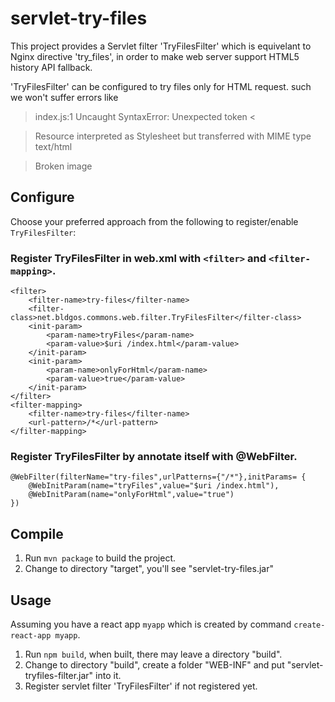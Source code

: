 # servlet-try-files
This project provides a Servlet filter 'TryFilesFilter' which is equivelant to Nginx directive 'try_files', in order to make web server support HTML5 history API fallback.

'TryFilesFilter' can be configured to try files only for HTML request. such we won't suffer errors like
> index.js:1 Uncaught SyntaxError: Unexpected token &lt;

> Resource interpreted as Stylesheet but transferred with MIME type text/html

> Broken image

## Configure
Choose your preferred approach from the following to register/enable `TryFilesFilter`:  

### Register TryFilesFilter in web.xml with `<filter>` and `<filter-mapping>`.  
```
<filter>
	<filter-name>try-files</filter-name>
	<filter-class>net.bldgos.commons.web.filter.TryFilesFilter</filter-class>
	<init-param>
		<param-name>tryFiles</param-name>
		<param-value>$uri /index.html</param-value>
	</init-param>
	<init-param>
		<param-name>onlyForHtml</param-name>
		<param-value>true</param-value>
	</init-param>
</filter>
<filter-mapping>
	<filter-name>try-files</filter-name>
	<url-pattern>/*</url-pattern>
</filter-mapping>
```
### Register TryFilesFilter by annotate itself with @WebFilter.  
```
@WebFilter(filterName="try-files",urlPatterns={"/*"},initParams= {
	@WebInitParam(name="tryFiles",value="$uri /index.html"),
	@WebInitParam(name="onlyForHtml",value="true")
})
```

## Compile
1. Run `mvn package` to build the project.
2. Change to directory "target", you'll see "servlet-try-files.jar"

## Usage
Assuming you have a react app `myapp` which is created by command `create-react-app myapp`.  
1. Run `npm build`, when built, there may leave a directory "build".
2. Change to directory "build", create a folder "WEB-INF" and put "servlet-tryfiles-filter.jar" into it.
3. Register servlet filter 'TryFilesFilter' if not registered yet.
